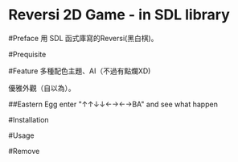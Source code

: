 Reversi 2D Game - in SDL library
================================

#Preface
用 SDL 函式庫寫的Reversi(黑白棋)。

#Prequisite

#Feature
多種配色主題、AI（不過有點爛XD)

優雅外觀（自以為）。

##Eastern Egg
enter "↑↑↓↓←→←→BA" and see what happen

#Installation

#Usage

#Remove